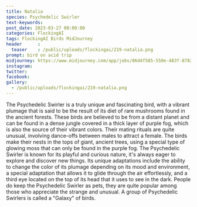 ```yaml
---
title: Natalia
species: Psychedelic Swirler
text-keywords: 
post_date: 2023-03-27 00:00:00
categories: FlockingAI
tags: FlockingAI Birds MidJourney 
header      :
  teaser    : /public/uploads/flockingai/219-natalia.png
prompt: bird on acid trip
midjourney: https://www.midjourney.com/app/jobs/06d4f585-550e-483f-8782-60ca7a1a158c
instagram: 
twitter: 
facebook: 
gallery: 
  - /public/uploads/flockingai/219-natalia.png
---
```


The Psychedelic Swirler is a truly unique and fascinating bird, with a vibrant plumage that is said to be the result of its diet of rare mushrooms found in the ancient forests. These birds are believed to be from a distant planet and can be found in a dense jungle covered in a thick layer of purple fog, which is also the source of their vibrant colors. Their mating rituals are quite unusual, involving dance-offs between males to attract a female. The birds make their nests in the tops of giant, ancient trees, using a special type of glowing moss that can only be found in the purple fog. The Psychedelic Swirler is known for its playful and curious nature, it's always eager to explore and discover new things. Its unique adaptations include the ability to change the color of its plumage depending on its mood and environment, a special adaptation that allows it to glide through the air effortlessly, and a third eye located on the top of its head that it uses to see in the dark. People do keep the Psychedelic Swirler as pets, they are quite popular among those who appreciate the strange and unusual. A group of Psychedelic Swirlers is called a "Galaxy" of birds.
